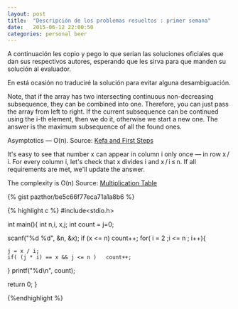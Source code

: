 ```yaml
---
layout: post
title:  "Descripción de los problemas resueltos : primer semana"
date:   2015-06-12 22:00:50
categories: personal beer
---
```

A continuación les copio y pego  lo que serian las soluciones oficiales que dan sus respectivos autores, esperando que les sirva para  que manden su solución al evaluador.

En está ocasión no traduciré la solución para evitar alguna desambiguación.

Note, that if the array has two intersecting continuous non-decreasing subsequence, they can be combined into one. Therefore, you can just pass the array from left to right. If the current subsequence can be continued using the i-th element, then we do it, otherwise we start a new one. The answer is the maximum subsequence of all the found ones.

Asymptotics — O(n).
Source: [Kefa and First Steps]



It's easy to see that number x can appear in column i only once — in row x / i. For every column i, let's check that x divides i and x / i ≤ n. If all requirements are met, we'll update the answer.

The complexity is O(n)
Source: [Multiplication Table]

{% gist pazthor/be5c66f77eca71a1a8b6  %}

{% highlight c %}
#include<stdio.h>

int main(){
  int n,i, x,j;
  int count = j=0;

  scanf("%d %d", &n, &x);
  if (x <= n) count++;
  for( i = 2 ;i <= n ; i++){

    j = x / i;
    if( (j * i) == x && j <= n )   count++;

  }
  printf("%d\n", count);


  return 0;
}

{%endhighlight %}


[Multiplication Table]: http://codeforces.com/blog/entry/20226
[Kefa and First Steps]: http://codeforces.com/blog/entry/20468

